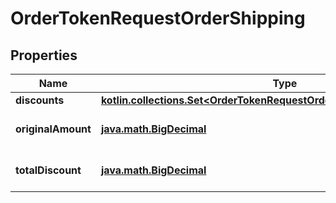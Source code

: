 
# OrderTokenRequestOrderShipping

## Properties
Name | Type | Description | Notes
------------ | ------------- | ------------- | -------------
**discounts** | [**kotlin.collections.Set&lt;OrderTokenRequestOrderItemsInnerDiscountsInner&gt;**](OrderTokenRequestOrderItemsInnerDiscountsInner.md) |  |  [optional]
**originalAmount** | [**java.math.BigDecimal**](java.math.BigDecimal.md) | Precio original de envío |  [optional]
**totalDiscount** | [**java.math.BigDecimal**](java.math.BigDecimal.md) | Descuento total en el envío |  [optional]



